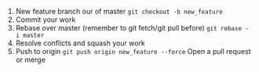 1. New feature branch our of master 
`git checkout -b new_feature`
2. Commit your work
3. Rebase over master (remember to git fetch/git pull before)
`git rebase -i master`
4. Resolve conflicts and squash your work
5. Push to origin
`git push origin new_feature --force`
Open a pull request or merge
